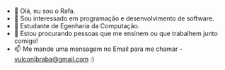 - 👋 Olá, eu sou o Rafa.
- 👀 Sou interessado em programação e desenvolvimento de software.
- 🌱 Estudante de Egenharia da Computação.
- 💞️ Estou procurando pessoas que me ensinem ou que trabalhem junto comigo! 
- 📫 Me mande uma mensagem no Email para me chamar - vulconibraba@gmail.com :)
